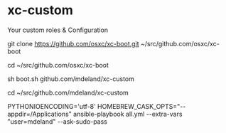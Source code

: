 xc-custom
=========

Your custom roles &amp; Configuration

git clone https://github.com/osxc/xc-boot.git ~/src/github.com/osxc/xc-boot

cd ~/src/github.com/osxc/xc-boot

sh boot.sh github.com/mdeland/xc-custom

cd ~/src/github.com/mdeland/xc-custom

PYTHONIOENCODING='utf-8' HOMEBREW_CASK_OPTS="--appdir=/Applications" ansible-playbook all.yml --extra-vars "user=mdeland" --ask-sudo-pass
